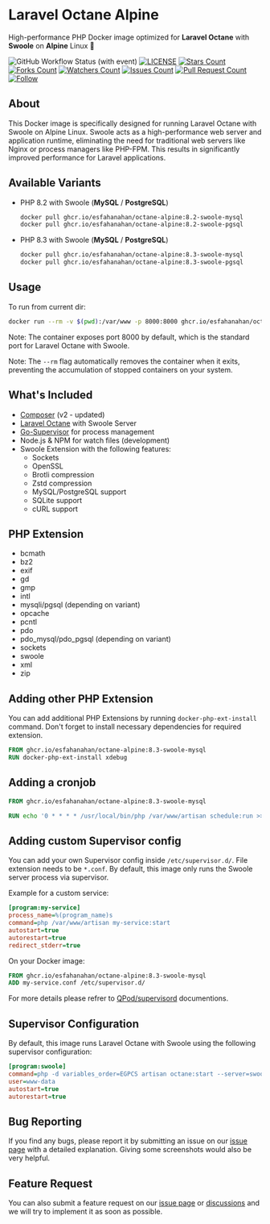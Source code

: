 # Laravel Octane Alpine
High-performance PHP Docker image optimized for **Laravel Octane** with **Swoole** on **Alpine** Linux 🚀


![GitHub Workflow Status (with event)](https://img.shields.io/github/actions/workflow/status/esfahanahan/octane-alpine/build-docker.yml?style=for-the-badge)
[![LICENSE](https://img.shields.io/github/license/esfahanahan/octane-alpine.svg?style=for-the-badge)](https://github.com/esfahanahan/octane-alpine/blob/master/LICENSE)
[![Stars Count](https://img.shields.io/github/stars/esfahanahan/octane-alpine.svg?style=for-the-badge)](https://github.com/esfahanahan/octane-alpine/stargazers)
[![Forks Count](https://img.shields.io/github/forks/esfahanahan/octane-alpine.svg?style=for-the-badge)](https://github.com/esfahanahan/octane-alpine/network/members)
[![Watchers Count](https://img.shields.io/github/watchers/esfahanahan/octane-alpine.svg?style=for-the-badge)](https://github.com/esfahanahan/octane-alpine/watchers)
[![Issues Count](https://img.shields.io/github/issues/esfahanahan/octane-alpine.svg?style=for-the-badge)](https://github.com/esfahanahan/octane-alpine/issues)
[![Pull Request Count](https://img.shields.io/github/issues-pr/esfahanahan/octane-alpine.svg?style=for-the-badge)](https://github.com/esfahanahan/octane-alpine/pulls)
[![Follow](https://img.shields.io/github/followers/esfahanahan.svg?style=for-the-badge&label=Follow&maxAge=2592000)](https://github.com/esfahanahan)


## About
This Docker image is specifically designed for running Laravel Octane with Swoole on Alpine Linux. Swoole acts as a high-performance web server and application runtime, eliminating the need for traditional web servers like Nginx or process managers like PHP-FPM. This results in significantly improved performance for Laravel applications.

## Available Variants
- PHP 8.2 with Swoole (**MySQL** / **PostgreSQL**)
  ```bash
  docker pull ghcr.io/esfahanahan/octane-alpine:8.2-swoole-mysql
  docker pull ghcr.io/esfahanahan/octane-alpine:8.2-swoole-pgsql
  ```
- PHP 8.3 with Swoole (**MySQL** / **PostgreSQL**)
  ```bash
  docker pull ghcr.io/esfahanahan/octane-alpine:8.3-swoole-mysql
  docker pull ghcr.io/esfahanahan/octane-alpine:8.3-swoole-pgsql
  ```

## Usage
To run from current dir:
```bash
docker run --rm -v $(pwd):/var/www -p 8000:8000 ghcr.io/esfahanahan/octane-alpine:8.3-swoole-mysql
```

Note: The container exposes port 8000 by default, which is the standard port for Laravel Octane with Swoole.

Note: The `--rm` flag automatically removes the container when it exits, preventing the accumulation of stopped containers on your system.

## What's Included
 - [Composer](https://getcomposer.org/) (v2 - updated)
 - [Laravel Octane](https://laravel.com/docs/octane) with Swoole Server
 - [Go-Supervisor](https://github.com/QPod/supervisord) for process management
 - Node.js & NPM for watch files (development)
 - Swoole Extension with the following features:
   - Sockets
   - OpenSSL
   - Brotli compression
   - Zstd compression
   - MySQL/PostgreSQL support
   - SQLite support
   - cURL support

## PHP Extension
- bcmath
- bz2
- exif
- gd
- gmp
- intl
- mysqli/pgsql (depending on variant)
- opcache
- pcntl
- pdo
- pdo_mysql/pdo_pgsql (depending on variant)
- sockets
- swoole
- xml
- zip


## Adding other PHP Extension
You can add additional PHP Extensions by running `docker-php-ext-install` command. Don't forget to install necessary dependencies for required extension.
```dockerfile
FROM ghcr.io/esfahanahan/octane-alpine:8.3-swoole-mysql
RUN docker-php-ext-install xdebug
```

## Adding a cronjob
```dockerfile
FROM ghcr.io/esfahanahan/octane-alpine:8.3-swoole-mysql

RUN echo '0 * * * * /usr/local/bin/php /var/www/artisan schedule:run >> /dev/null 2>&1' >> /etc/crontab
```
 
## Adding custom Supervisor config
You can add your own Supervisor config inside `/etc/supervisor.d/`. File extension needs to be `*.conf`. By default, this image only runs the Swoole server process via supervisor.

Example for a custom service:
```ini
[program:my-service]
process_name=%(program_name)s
command=php /var/www/artisan my-service:start
autostart=true
autorestart=true
redirect_stderr=true
```

On your Docker image:
```dockerfile
FROM ghcr.io/esfahanahan/octane-alpine:8.3-swoole-mysql
ADD my-service.conf /etc/supervisor.d/
```
For more details please refrer to [QPod/supervisord](https://github.com/QPod/supervisord/blob/main/doc/doc-config.md) documentions.

## Supervisor Configuration
By default, this image runs Laravel Octane with Swoole using the following supervisor configuration:
```ini
[program:swoole]
command=php -d variables_order=EGPCS artisan octane:start --server=swoole --workers=4 --max-requests=250
user=www-data
autostart=true
autorestart=true
```

## Bug Reporting

If you find any bugs, please report it by submitting an issue on our [issue page](https://github.com/esfahanahan/octane-alpine/issues) with a detailed explanation. Giving some screenshots would also be very helpful.

## Feature Request

You can also submit a feature request on our [issue page](https://github.com/esfahanahan/octane-alpine) or [discussions](https://github.com/esfahanahan/octane-alpine/discussions) and we will try to implement it as soon as possible.

